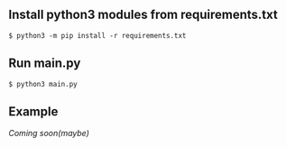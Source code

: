 ## Install python3 modules from requirements.txt
```
$ python3 -m pip install -r requirements.txt
```

## Run main.py
```
$ python3 main.py
```


## Example
*Coming soon(maybe)*
